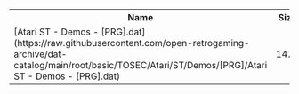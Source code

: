 <table>
<tr><th>Name</th><th>Size</th></tr>
<tr><td>[Atari ST - Demos - [PRG].dat](https://raw.githubusercontent.com/open-retrogaming-archive/dat-catalog/main/root/basic/TOSEC/Atari/ST/Demos/[PRG]/Atari ST - Demos - [PRG].dat)</td><td>1478</td></tr>
</table>
